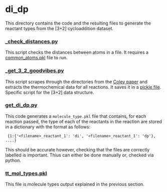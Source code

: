 # di_dp

This directory contains the code and the resulting files to generate the reactant types from the [3+2] cycloaddition dataset.

### [_check_distances.py](_check_distances.py)

This script checks the distances between atoms in a file. It requires a [common_atoms.pkl](data/common_atoms_combined.pkl) file to run.

### [_get_3_2_goodvibes.py](_get_3_2_goodvibes.py)

This script scrapes through the directories from the [Coley paper](https://doi.org/10.1038/s41597-023-01977-8) and extracts the thermochemical data for all reactions. It saves it in a [pickle file](data/3_2_energies.pkl). Specific script for the [3+2] data structure.

### [get_di_dp.py](get_di_dp.py)

This code generates a ```molecule_type.pkl``` file that contains, for each reaction passed, the type of each of the reactants in the reaction are stored in a dictionary with the format as follows:

``` {1:{'<filename>_reactant_1': 'di', '<filename>_reactant_1': 'dp'}, ....}```

This should be accurate however, checking that the files are correctly labelled is important. Thius can either be done manually or, checked via python.

### [tt_mol_types.pkl](tt_mol_types.pkl)

This file is molecule types output explained in the previous section.

